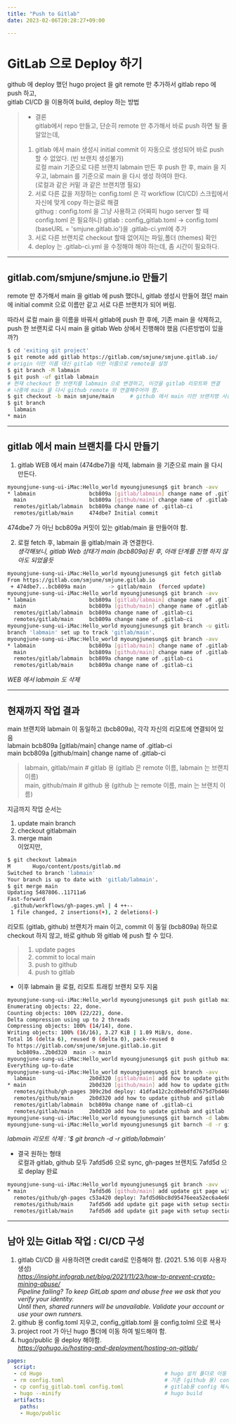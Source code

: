 ```yaml
---
title: "Push to Gitlab"
date: 2023-02-06T20:28:27+09:00

---
```


# GitLab 으로 Deploy 하기  

github 에 deploy 했던 hugo project 을 git remote 만 추가하서 gitlab repo 에 push 하고,  
gitlab CI/CD 을 이용하여 build, deploy 하는 방법  

> * 결론     
> gitlab에서 repo 만들고, 단순히 remote 만 추가해서 바로 push 하면 될 줄 알았는데,  
> 1. gitlab 에서 main 생성시 initial commit 이 자동으로 생성되어 바로 push 할 수 없었다. (빈 브랜치 생성불가)  
>    로컬 main 기준으로 다른 브랜치 labmain 만든 후 push 한 후, main 을 지우고, labmain 를 기준으로 main 을 다시 생성 하여야 한다.  
>    (로컬과 같은 커밑 과 같은 브랜치명 필요)  
> 2. 서로 다른 값을 저장하는 config.toml 은 각 workflow (CI/CD) 스크립에서 자신에 맞게 copy 하는걸로 해결  
>    githug : config.toml 을 그냥 사용하고 (어짜피 hugo server 할 때 config.toml 은 필요하니)
>    gitlab : config_gitlab.toml -> config.toml (baseURL = 'smjune.gitlab.io')을 .gitlab-ci.yml에 추가
> 3. 서로 다른 브랜치로 checkout 할때 없어지는 파일,폴더 (themes) 확인
> 4. deploy 는 .gitlab-ci.yml 을 수정해야 해야 하는데, 좀 시간이 필요하다.  

---  
## gitlab.com/smjune/smjune.io 만들기  

remote 만 추가해서 main 을 gitlab 에 push 했더니, gitlab 생성시 만들어 졌던 
main 에 initial commit 으로 이름만 같고 서로 다른 브랜치가 되어 버림.

따라서 로컬 main 을 이름을 바꿔서 gitlab에 push 한 후에, 기존 main 을 삭제하고,
push 한 브랜치로 다시 main 을 gitlab Web 상에서 진행해야 했음 (다른방법이 있을까?)  

```bash
$ cd 'exiting git project'
$ git remote add gitlab https://gitlab.com/smjune/smjune.gitlab.io/
# origin 이란 이름 대신 gitlab 이란 이름으로 remote을 설정
$ git branch -M labmain  
$ git push -uf gitlab labmain
# 현재 checkout 한 브랜치를 labmain 으로 변경하고, 이것을 gitlab 리모트와 연결
# 나중에 main 을 다시 github remote 와 연결해주어야 함.
$ git checkout -b main smjune/main     # github 에서 main 이란 브랜치명 사용
$ git branch
  labmain
* main  
```  
---
## gitlab 에서 main 브랜치를 다시 만들기  

1. gitlab WEB 에서 main (474dbe7)을 삭제, labmain 을 기준으로 main 을 다시 만든다.   
```bash
myoungjune-sung-ui-iMac:Hello_world myoungjunesung$ git branch -avv
* labmain                 bcb809a [gitlab/labmain] change name of .gitlab-ci
  main                    bcb809a [github/main] change name of .gitlab-ci
  remotes/gitlab/labmain  bcb809a change name of .gitlab-ci
  remotes/gitlab/main     474dbe7 Initial commit

```
474dbe7 가 아닌 bcb809a 커밋이 있는 gitlab/main 을 만들어야 함.  


2. 로컬 fetch 후, labmain 을 gitlab/main 과 연결한다.  
*생각해보니, gitlab Web 상태가 main (bcb809a)된 후, 아래 단계를 진행 하지 않아도 되었을듯*

```bash
myoungjune-sung-ui-iMac:Hello_world myoungjunesung$ git fetch gitlab
From https://gitlab.com/smjune/smjune.gitlab.io
 + 474dbe7...bcb809a main       -> gitlab/main  (forced update)
myoungjune-sung-ui-iMac:Hello_world myoungjunesung$ git branch -avv
* labmain                 bcb809a [gitlab/labmain] change name of .gitlab-ci
  main                    bcb809a [github/main] change name of .gitlab-ci
  remotes/gitlab/labmain  bcb809a change name of .gitlab-ci
  remotes/gitlab/main     bcb809a change name of .gitlab-ci
myoungjune-sung-ui-iMac:Hello_world myoungjunesung$ git branch -u gitlab/main labmain
branch 'labmain' set up to track 'gitlab/main'.
myoungjune-sung-ui-iMac:Hello_world myoungjunesung$ git branch -avv
* labmain                 bcb809a [gitlab/main] change name of .gitlab-ci
  main                    bcb809a [github/main] change name of .gitlab-ci
  remotes/gitlab/labmain  bcb809a change name of .gitlab-ci
  remotes/gitlab/main     bcb809a change name of .gitlab-ci
```
*WEB 에서 labmain 도 삭제*

---
## 현재까지 작업 결과  

main 브랜치와 labmain 이 동일하고 (bcb809a), 각각 자신의 리모트에 연결되어 있음   
labmain                 bcb809a [gitlab/main] change name of .gitlab-ci  
main                    bcb809a [github/main] change name of .gitlab-ci  
> labmain,    gitlab/main   # gitlab 용 (gitlab 은 remote 이름, labmain 는 브랜치 이름)  
> main,       github/main   # github 용 (github 는 remote 이름, main 는 브랜치 이름)  

지금까지 작업 순서는  
1. update main branch  
2. checkout gitlabmain  
3. merge main  
이었지만,  

```bash
$ git checkout labmain
M       Hugo/content/posts/gitlab.md
Switched to branch 'labmain'
Your branch is up to date with 'gitlab/labmain'.
$ git merge main
Updating 5487806..11711a6
Fast-forward
 .github/workflows/gh-pages.yml | 4 ++--
 1 file changed, 2 insertions(+), 2 deletions(-)
 ```  

리모트 (gitlab, github) 브랜치가 main 이고, commit 이 동일 (bcb809a) 하므로  
checkout 하지 않고, 바로 github 와 gitlab 에 push 할 수 있다.  

> 1. update pages
> 2. commit to local main
> 3. push to github
> 4. push to gitlab        
 * 이후 labmain 을 로컬, 리모트 트래킹 브랜치 모두 지움  
 
```bash
myoungjune-sung-ui-iMac:Hello_world myoungjunesung$ git push gitlab main
Enumerating objects: 22, done.
Counting objects: 100% (22/22), done.
Delta compression using up to 2 threads
Compressing objects: 100% (14/14), done.
Writing objects: 100% (16/16), 3.27 KiB | 1.09 MiB/s, done.
Total 16 (delta 6), reused 0 (delta 0), pack-reused 0
To https://gitlab.com/smjune/smjune.gitlab.io.git
   bcb809a..2b0d320  main -> main
myoungjune-sung-ui-iMac:Hello_world myoungjunesung$ git push github main
Everything up-to-date
myoungjune-sung-ui-iMac:Hello_world myoungjunesung$ git branch -avv
  labmain                 2b0d320 [gitlab/main] add how to update github and gitlab
* main                    2b0d320 [github/main] add how to update github and gitlab
  remotes/github/gh-pages 309c2bd deploy: 41dfa412c2cd0ebdfd7675d7bd4604b8a07761bb
  remotes/github/main     2b0d320 add how to update github and gitlab
  remotes/gitlab/labmain  bcb809a change name of .gitlab-ci
  remotes/gitlab/main     2b0d320 add how to update github and gitlab
myoungjune-sung-ui-iMac:Hello_world myoungjunesung$ git barnch -d labmain
myoungjune-sung-ui-iMac:Hello_world myoungjunesung$ git barnch -d -r gitlab/labmain
```  
*labmain 리모트 삭제 : '$ git branch -d -r gitlab/labmain'*  

* 결국 원하는 형태  
로컬과 gitlab, github 모두 7afd5d6 으로 sync, gh-pages 브랜치도 7afd5d 으로 deplay 완료
```bash
myoungjune-sung-ui-iMac:Hello_world myoungjunesung$ git branch -avv
* main                    7afd5d6 [github/main] add update git page with setup section
  remotes/github/gh-pages c53a420 deploy: 7afd5d6bc8d95476eea52ec6a4e60fd3d3642627
  remotes/github/main     7afd5d6 add update git page with setup section
  remotes/gitlab/main     7afd5d6 add update git page with setup section
``` 
---  
## 남아 있는 Gitlab 작업 : CI/CD 구성

1. gitlab CI/CD 을 사용하려면 credit card로 인증해야 함. (2021. 5.16 이후 사용자 생성)  
  *https://insight.infograb.net/blog/2021/11/23/how-to-prevent-crypto-mining-abuse/*  
  *Pipeline failing? To keep GitLab spam and abuse free we ask that you verify your identity.*  
  *Until then, shared runners will be unavailable. Validate your account or use your own runners.*  
2. github 용 config.toml 지우고, config_gitlab.toml 을 config.tolml 으로 복사  
3. project root 가 아닌 hugo 폴더에 이동 하여 빌드해야 함.  
4. hugo/public 을 deploy 해야함.  
   *https://gohugo.io/hosting-and-deployment/hosting-on-gitlab/*  

```yml
pages:
  script:
  - cd Hugo                                       # hugo 설치 폴더로 이동 
  - rm config.toml                                # 기존 (github 용) config 삭제
  - cp config_gitlab.toml config.toml             # gitlab용 config 복사
  - hugo --minify                                 # hugo build
  artifacts:
    paths:
    - Hugo/public
```